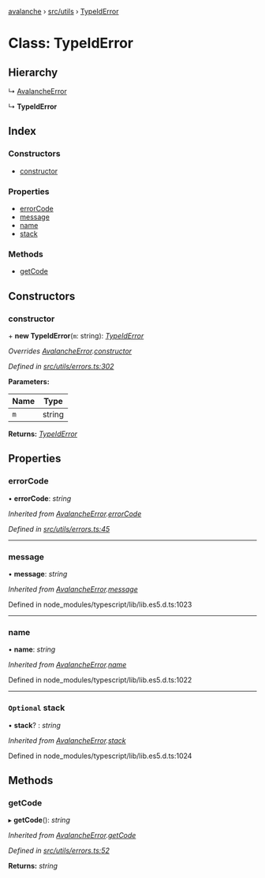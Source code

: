 [avalanche](../README.md) › [src/utils](../modules/src_utils.md) › [TypeIdError](src_utils.typeiderror.md)

# Class: TypeIdError

## Hierarchy

  ↳ [AvalancheError](src_utils.avalancheerror.md)

  ↳ **TypeIdError**

## Index

### Constructors

* [constructor](src_utils.typeiderror.md#constructor)

### Properties

* [errorCode](src_utils.typeiderror.md#errorcode)
* [message](src_utils.typeiderror.md#message)
* [name](src_utils.typeiderror.md#name)
* [stack](src_utils.typeiderror.md#optional-stack)

### Methods

* [getCode](src_utils.typeiderror.md#getcode)

## Constructors

###  constructor

\+ **new TypeIdError**(`m`: string): *[TypeIdError](src_utils.typeiderror.md)*

*Overrides [AvalancheError](src_utils.avalancheerror.md).[constructor](src_utils.avalancheerror.md#constructor)*

*Defined in [src/utils/errors.ts:302](https://github.com/ava-labs/avalanchejs/blob/fa4a637/src/utils/errors.ts#L302)*

**Parameters:**

Name | Type |
------ | ------ |
`m` | string |

**Returns:** *[TypeIdError](src_utils.typeiderror.md)*

## Properties

###  errorCode

• **errorCode**: *string*

*Inherited from [AvalancheError](src_utils.avalancheerror.md).[errorCode](src_utils.avalancheerror.md#errorcode)*

*Defined in [src/utils/errors.ts:45](https://github.com/ava-labs/avalanchejs/blob/fa4a637/src/utils/errors.ts#L45)*

___

###  message

• **message**: *string*

*Inherited from [AvalancheError](src_utils.avalancheerror.md).[message](src_utils.avalancheerror.md#message)*

Defined in node_modules/typescript/lib/lib.es5.d.ts:1023

___

###  name

• **name**: *string*

*Inherited from [AvalancheError](src_utils.avalancheerror.md).[name](src_utils.avalancheerror.md#name)*

Defined in node_modules/typescript/lib/lib.es5.d.ts:1022

___

### `Optional` stack

• **stack**? : *string*

*Inherited from [AvalancheError](src_utils.avalancheerror.md).[stack](src_utils.avalancheerror.md#optional-stack)*

Defined in node_modules/typescript/lib/lib.es5.d.ts:1024

## Methods

###  getCode

▸ **getCode**(): *string*

*Inherited from [AvalancheError](src_utils.avalancheerror.md).[getCode](src_utils.avalancheerror.md#getcode)*

*Defined in [src/utils/errors.ts:52](https://github.com/ava-labs/avalanchejs/blob/fa4a637/src/utils/errors.ts#L52)*

**Returns:** *string*
